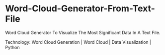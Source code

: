 # Word-Cloud-Generator-From-Text-File


Word Cloud Generator To Visualize The Most Significant Data In A Text File.

Technology: Word Cloud Generation | Word Cloud | Data Visualization | Python
